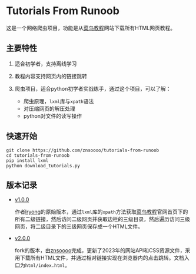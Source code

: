 Tutorials From Runoob
=====================

这是一个网络爬虫项目，功能是从[菜鸟教程](http://www.runoob.com)网站下载所有HTML网页教程。


## 主要特性 ##

1. 适合初学者，支持离线学习
2. 教程内容支持网页内的链接跳转
3. 爬虫项目，适合python初学者实战练手，通过这个项目，可以了解：

   - 爬虫原理，`lxml`库与`xpath`语法
   - 对压缩网页的解压处理
   - python对文件的读写操作


## 快速开始 ##

``` shell
git clone https://github.com/znsoooo/tutorials-from-runoob
cd tutorials-from-runoob
pip install lxml
python download_tutorials.py
```


## 版本记录 ##

- [v1.0.0](https://github.com/znsoooo/tutorials-from-runoob/releases/tag/v1.0.0)

  作者[lryong](https://github.com/lryong)的原始版本，通过`lxml`库的`xpath`方法获取[菜鸟教程](http://www.runoob.com)官网首页下的所有二级链接，然后访问二级网页并获取边栏的三级目录，然后遍历访问三级网页，将二级目录下的三级网页保存成一个HTML文件。

- [v2.0.0](https://github.com/znsoooo/tutorials-from-runoob/releases/tag/v2.0.0)

  fork的版本，由[znsoooo](https://github.com/znsoooo)完成，更新了2023年的网站API和CSS资源文件，采用下载所有HTML文件，并通过相对链接实现在浏览器内的点击跳转。文档入口为`html/index.html`。
